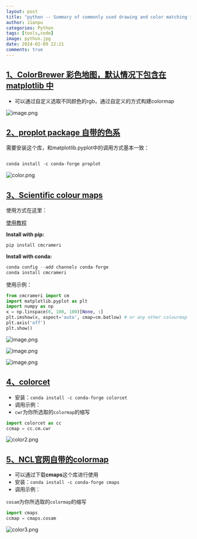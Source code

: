 ```yaml
---
layout: post
title: "python -- Summary of commonly used drawing and color matching in marine meteorological research papers"
author: Jianpu
categories: Python
tags: [tools,code]
image: python.jpg
date: 2024-02-09 22:21
comments: true
---
```


## [1、ColorBrewer 彩色地图，默认情况下包含在 matplotlib 中](https://colorbrewer2.org/#type=sequential&scheme=BuGn&n=3)

- 可以通过自定义选取不同颜色的rgb，通过自定义的方式构建colormap

![image.png](https://s2.loli.net/2024/02/22/JwImsLuDt3SHZhk.png)

## [2、proplot package 自带的色系](https://proplot.readthedocs.io/en/latest/colormaps.html#ug-perceptual)

需要安装这个库，和matplotlib.pyplot中的调用方式基本一致：

```python

conda install -c conda-forge proplot

```
![color.png](https://s2.loli.net/2024/02/22/kozfaTnbX23IB7Z.png)


## [3、Scientific colour maps](https://www.fabiocrameri.ch/colourmaps/)

使用方式在这里：

[使用教程](https://www.fabiocrameri.ch/colourmaps-userguide/)

**Install with pip:**

```python
pip install cmcrameri
```

**Install with conda:**

```python
conda config --add channels conda-forge
conda install cmcrameri
```

使用示例：
```python
from cmcrameri import cm
import matplotlib.pyplot as plt
import numpy as np
x = np.linspace(0, 100, 100)[None, :]
plt.imshow(x, aspect='auto', cmap=cm.batlow) # or any other colourmap
plt.axis('off')
plt.show()
```

![image.png](https://s2.loli.net/2024/02/22/A1RKpNS9lWG45EZ.png)

![image.png](https://s2.loli.net/2024/02/22/w5yZkBHfCipjPT2.png)

![image.png](https://s2.loli.net/2024/02/22/mnIVj7ofQSCpYva.png)


## [4、colorcet](https://colorcet.holoviz.org/)

- 安装：`conda install -c conda-forge colorcet`
- 调用示例：
- `cwr`为你所选取的`colormap`的缩写

```python
import colorcet as cc
ccmap = cc.cm.cwr
```

![color2.png](https://s2.loli.net/2024/02/22/wXt76J2d5Nm1raA.png)



## [5、NCL官网自带的colormap](https://www.ncl.ucar.edu/Document/Graphics/color_table_gallery.shtml)

- 可以通过下载**cmaps**这个库进行使用
- 安装：`conda install -c conda-forge cmaps`
- 调用示例：

`cosam`为你所选取的`colormap`的缩写

```python
import cmaps
ccmap = cmaps.cosam
```
![color3.png](https://s2.loli.net/2024/02/22/6K7pWSqeY4huOnX.png)
